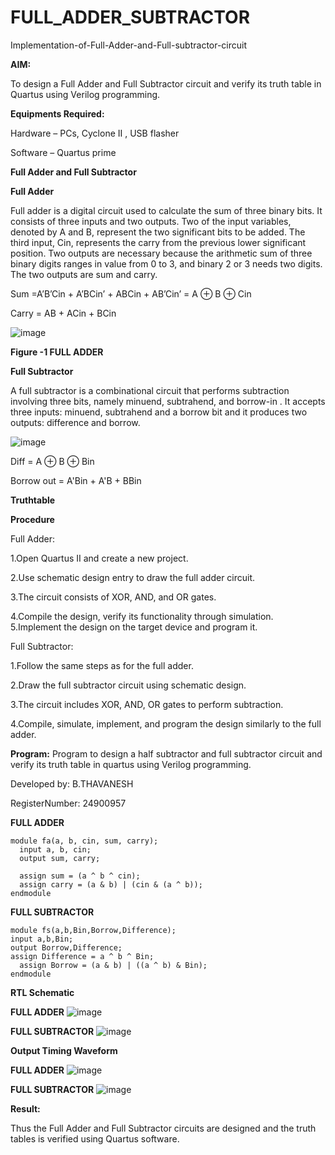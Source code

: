 # FULL_ADDER_SUBTRACTOR

Implementation-of-Full-Adder-and-Full-subtractor-circuit

**AIM:**

To design a Full Adder and Full Subtractor circuit and verify its truth table in Quartus using Verilog programming.

**Equipments Required:**

Hardware – PCs, Cyclone II , USB flasher

Software – Quartus prime

**Full Adder and Full Subtractor**

**Full Adder**

Full adder is a digital circuit used to calculate the sum of three binary bits. It consists of three inputs and two outputs. Two of the input variables, denoted by A and B, represent the two significant bits to be added. The third input, Cin, represents the carry from the previous lower significant position. Two outputs are necessary because the arithmetic sum of three binary digits ranges in value from 0 to 3, and binary 2 or 3 needs two digits. The two outputs are sum and carry.

Sum =A’B’Cin + A’BCin’ + ABCin + AB’Cin’ = A ⊕ B ⊕ Cin 

Carry = AB + ACin + BCin

![image](https://github.com/naavaneetha/FULL_ADDER_SUBTRACTOR/assets/154305477/0f30ba51-5ffb-4198-845f-18e054f675e7)

**Figure -1 FULL ADDER**

**Full Subtractor**

A full subtractor is a combinational circuit that performs subtraction involving three bits, namely minuend, subtrahend, and borrow-in . It accepts three inputs: minuend, subtrahend and a borrow bit and it produces two outputs: difference and borrow.

![image](https://github.com/naavaneetha/FULL_ADDER_SUBTRACTOR/assets/154305477/02b24f51-ab51-4304-9ad6-7b81ffc1ead5)

Diff = A ⊕ B ⊕ Bin 

Borrow out = A'Bin + A'B + BBin

**Truthtable**

**Procedure**

Full Adder:

1.Open Quartus II and create a new project.

2.Use schematic design entry to draw the full adder circuit.

3.The circuit consists of XOR, AND, and OR gates.

4.Compile the design, verify its functionality through simulation. 5.Implement the design on the target device and program it.

Full Subtractor:

1.Follow the same steps as for the full adder.

2.Draw the full subtractor circuit using schematic design.

3.The circuit includes XOR, AND, OR gates to perform subtraction.

4.Compile, simulate, implement, and program the design similarly to the full adder.

**Program:**
Program to design a half subtractor and full subtractor circuit and verify its truth table in quartus using Verilog programming.

Developed by: B.THAVANESH

RegisterNumber: 24900957

**FULL ADDER**
```
module fa(a, b, cin, sum, carry);
  input a, b, cin;
  output sum, carry;
  
  assign sum = (a ^ b ^ cin);
  assign carry = (a & b) | (cin & (a ^ b));
endmodule
```
**FULL SUBTRACTOR**
```
module fs(a,b,Bin,Borrow,Difference);
input a,b,Bin;
output Borrow,Difference;
assign Difference = a ^ b ^ Bin;
  assign Borrow = (a & b) | ((a ^ b) & Bin);
endmodule
```


**RTL Schematic**

**FULL ADDER**
![image](https://github.com/user-attachments/assets/0a20f440-c08e-48bb-9a71-ffd2cd9b13df)


**FULL SUBTRACTOR**
![image](https://github.com/user-attachments/assets/5bc0f989-ae53-47e7-ac4e-11a936f7b422)



**Output Timing Waveform**


**FULL ADDER**
![image](https://github.com/user-attachments/assets/05427c49-1649-4f37-87c1-fb1f8847d082)

**FULL SUBTRACTOR**
![image](https://github.com/user-attachments/assets/6540b534-6107-4dff-88de-ebebde1626cb)


**Result:**

Thus the Full Adder and Full Subtractor circuits are designed and the truth tables is verified using Quartus software.



